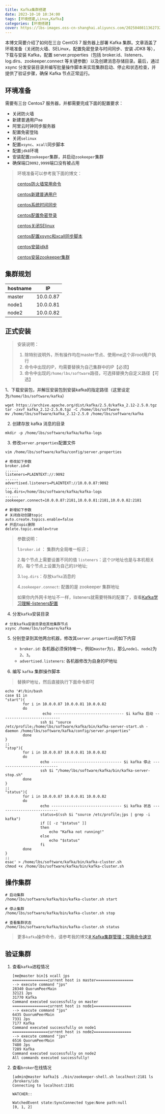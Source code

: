 ```yaml
---
title: Kafka集群搭建
date: 2023-10-10 10:34:00
tags: [环境搭建,Linux,Kafka]
categories: [环境搭建]
cover: https://lbs-images.oss-cn-shanghai.aliyuncs.com/20250408113627328.png
---
```


本博文简要介绍了如何在三台 CentOS 7 服务器上部署 Kafka 集群。文章涵盖了环境准备（关闭防火墙、SELinux，配置免密登录与时间同步、安装 JDK8 等），下载与安装 Kafka，配置 server.properties（包括 broker.id、listeners、log.dirs、zookeeper.connect 等关键参数）以及创建消息存储目录。最后，通过 xsync 分发安装目录并编写批量操作脚本来实现集群启动、停止和状态检查，并提供了验证步骤，确保 Kafka 节点正常运行。

<!-- more -->

## 环境准备

需要有三台 Centos7 服务器，并都需要完成下面的配置要求：

-   关闭防火墙
-   新建普通用户`me`
-   阿里云时钟同步服务器
-   配置免密登陆
-   关闭`selinux`
-   配置`xsync`、`xcall`同步脚本
-   配置`jdk8`环境
-   安装配置`zookeeper`集群，并启动`zookeeper`集群
-   确保端口`9092,9999`端口没有被占用

> 环境准备可以参考我下面的博文：
>
> [centos防火墙常用命令](https://juejin.cn/post/7178874541744062522)
>
> [centos新建普通用户](https://juejin.cn/post/7357917741908787215)
>
> [centos系统时间同步](https://juejin.cn/post/7357917741908656143)
>
> [centos配置免密登录](https://juejin.cn/post/7277395904217939968)
>
> [centos关闭SElinux](https://juejin.cn/post/7322518787424305162)
>
> [centos配置xsync和xcall同步脚本](https://juejin.cn/post/7295962144750813221)
>
> [centos安装jdk8](https://juejin.cn/post/7173667982051606558)
>
> [centos安装zookeeper集群](https://juejin.cn/post/7259188760486477879)

## 集群规划


| hostname | IP | 
| --- | --- |
| master | 10.0.0.87 |
| node1 | 10.0.0.81 |
| node2 | 10.0.0.82 |


## 正式安装

> 安装说明：
> 1. 除特别说明外，所有操作均在master节点、使用me这个非root用户执行
> 2. 命令中出现的IP，均需要替换为自己集群中的IP【必须】
> 3. 命令中出现的`/home/lbs/software`路径，可选择替换为自定义路径【可选】

1、下载安装包，并解压安装包到安装kafka的指定路径（这里设定为`/home/lbs/software/kafka`）

```
wget https://archive.apache.org/dist/kafka/2.5.0/kafka_2.12-2.5.0.tgz
tar -zxvf kafka_2.12-2.5.0.tgz -C /home/lbs/software
mv /home/lbs/software/kafka_2.12-2.5.0 /home/lbs/software/kafka
```

2. 创建存放 kafka 消息的目录

```shell
mkdir -p /home/lbs/software/kafka/kafka-logs
```

3. 修改`server.properties`配置文件

```
vim /home/lbs/software/kafka/config/server.properties

# 修改如下参数
broker.id=0 
......
listeners=PLAINTEXT://:9092
......
advertised.listeners=PLAINTEXT://10.0.0.87:9092
......
log.dirs=/home/lbs/software/kafka/kafka-logs
......
zookeeper.connect=10.0.0.87:2181,10.0.0.81:2181,10.0.0.82:2181

# 新增如下参数
# 关闭自动创建topic
auto.create.topics.enable=false
# 开启topic删除
delete.topic.enable=true
```

> 参数说明：
>
> 1.`broker.id` ： 集群内全局唯一标识；
>
> 2.每个节点上需要设置不同的值 `listeners`：这个`IP`地址也是与本机相关的，每个节点上设置为自己的`IP`地址;
>
> 3.`log.dirs`：存放`kafka`消息的
>
> 4.`zookeeper.connect`: 配置的是 zookeeper 集群地址
>
> 如果你内外网卡地址不一样，listeners就需要特殊的配置了，查看[Kafka学习理解-listeners配置](https://blog.51cto.com/u_14286115/4745727)

4. 分发`kafka`安装目录

```shell
# 分发kafka安装目录给其他集群节点
xsync /home/lbs/software/kafka
```
5. 分别登录到其他两台机器，修改其`server.properties`的如下内容

    - `broker.id`: 各机器必须保持唯一，例如`master`为`1`，那么`node1`、`node2`为`2`、`3`。
    - `advertised.listeners`: 各机器修改为自身的IP地址

6. 编写 `kafka` 集群操作脚本

> 替换IP地址，然后直接执行下面命令即可

```shell
echo '#!/bin/bash
case $1 in
"start"){
        for i in 10.0.0.87 10.0.0.81 10.0.0.82
        do 
                 echo -------------------------------- $i kafka 启动 ---------------------------
                ssh $i "source /etc/profile;/home/lbs/software/kafka/bin/kafka-server-start.sh -daemon /home/lbs/software/kafka/config/server.properties"
        done
}
;;
"stop"){
        for i in 10.0.0.87 10.0.0.81 10.0.0.82
        do
                echo -------------------------------- $i kafka 停止 ---------------------------
                ssh $i "/home/lbs/software/kafka/bin/kafka-server-stop.sh"
        done
}
;;
"status"){
        for i in 10.0.0.87 10.0.0.81 10.0.0.82
        do
                echo -------------------------------- $i kafka 状态 ---------------------------
                status=$(ssh $i "source /etc/profile;jps | grep -i kafka")
                if [[ -z "$status" ]]
                then
                    echo "Kafka not running!"
                else
                    echo "$status"
                fi
        done
}
;;
esac' > /home/lbs/software/kafka/bin/kafka-cluster.sh
chmod +x /home/lbs/software/kafka/bin/kafka-cluster.sh
```

## 操作集群

```shell
# 启动集群
/home/lbs/software/kafka/bin/kafka-cluster.sh start

# 停止集群
/home/lbs/software/kafka/bin/kafka-cluster.sh stop

# 查看集群状态
/home/lbs/software/kafka/bin/kafka-cluster.sh status
```

> 更多`kafka`操作命令，请参考我的博文[# Kafka集群管理：常用命令速览](https://juejin.cn/post/7348352600462016512)

## 验证集群

1. 查看`kafka`进程情况
    ```shell
    [me@master bin]$ xcall jps
    ================current host is master=================
    --> execute command "jps"
    28340 QuorumPeerMain
    32121 Jps
    31770 Kafka
    Command executed successfully on master
    ================current host is node1=================
    --> execute command "jps"
    6435 QuorumPeerMain
    7331 Jps
    7177 Kafka
    Command executed successfully on node1
    ================current host is node2=================
    --> execute command "jps"
    6516 QuorumPeerMain
    7480 Jps
    7289 Kafka
    Command executed successfully on node2
    All commands executed successfully!
    ```

2. 查看`broker`在线情况
    ```shell
    [admin@master kafka]$ ./bin/zookeeper-shell.sh localhost:2181 ls /brokers/ids
    Connecting to localhost:2181

    WATCHER::

    WatchedEvent state:SyncConnected type:None path:null
    [0, 1, 2]
    ```
